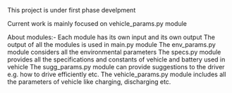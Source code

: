 This project is under first phase develpment

Current work is mainly focused on vehicle_params.py module

About modules:-
Each module has its own input and its own output
The output of all the modules is used in main.py module
The env_params.py module considers all the environmental parameters
The specs.py module provides all the specifications and constants of vehicle and battery used in vehicle
The sugg_params.py module can provide suggestions to the driver e.g. how to drive efficiently etc.
The vehicle_params.py module includes all the parameters of vehicle like charging, discharging etc.
